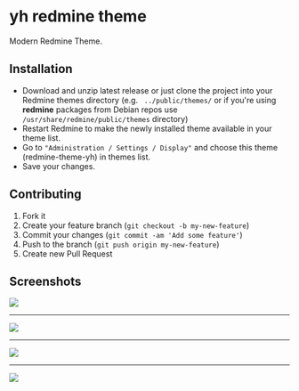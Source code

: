 # yh redmine theme #
Modern Redmine Theme.

## Installation

* Download and unzip latest release or just clone the project into your Redmine themes directory (e.g. ` ../public/themes/` or if you're using **redmine** packages from Debian repos use `/usr/share/redmine/public/themes` directory)
* Restart Redmine to make the newly installed theme available in your theme list.
* Go to `"Administration / Settings / Display"` and choose this theme (redmine-theme-yh) in themes list.
* Save your changes.

## Contributing
1. Fork it
2. Create your feature branch (`git checkout -b my-new-feature`)
3. Commit your changes (`git commit -am 'Add some feature'`)
4. Push to the branch (`git push origin my-new-feature`)
5. Create new Pull Request

## Screenshots
![](https://raw.githubusercontent.com/yenihayat/redmine-theme-yh/master/screenshots/activity2.png)
___
![](https://raw.githubusercontent.com/yenihayat/redmine-theme-yh/master/screenshots/issues2.png)
___
![](https://raw.githubusercontent.com/yenihayat/redmine-theme-yh/master/screenshots/issues.png)
___
![](https://raw.githubusercontent.com/yenihayat/redmine-theme-yh/master/screenshots/admin.png)
